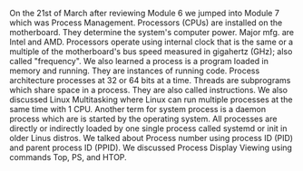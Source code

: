On the 21st of March after reviewing Module 6 we jumped into Module 7 which was Process Management.
Processors (CPUs) are installed on the motherboard. They determine the system's computer power. Major mfg. are Intel and AMD.
Processors operate using internal clock that is the same or a multiple of the motherboard's bus speed measured in gigahertz (GHz); also called "frequency".
We also learned a process is a program loaded in memory and running. They are instances of running code.
Process architecture processes at 32 or 64 bits at a time.
Threads are subprograms which share space in a process. They are also called instructions.
We also discussed Linux Multitasking where Linux can run multiple processes at the same time with 1 CPU.
Another term for system process is a daemon process which are is started by the operating system.
All processes are directly or indirectly loaded by one single process called systemd or init in older Linus distros.
We talked about Process number using process ID (PID) and parent process ID (PPID).
We discussed Process Display Viewing using commands Top, PS, and HTOP.
